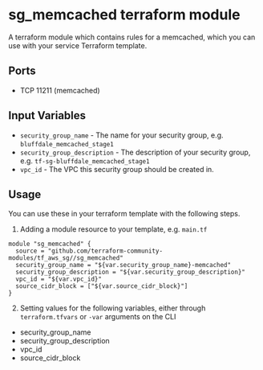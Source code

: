 sg_memcached terraform module
=======================

A terraform module which contains rules for a memcached, which
you can use with your service Terraform template.

Ports
-----
- TCP 11211 (memcached)

Input Variables
---------------

- `security_group_name` - The name for your security group, e.g. `bluffdale_memcached_stage1`
- `security_group_description` - The description of your security group, e.g. `tf-sg-bluffdale_memcached_stage1`
- `vpc_id` - The VPC this security group should be created in.

Usage
-----

You can use these in your terraform template with the following steps.

1. Adding a module resource to your template, e.g. `main.tf`

```
module "sg_memcached" {
  source = "github.com/terraform-community-modules/tf_aws_sg//sg_memcached"
  security_group_name = "${var.security_group_name}-memcached"
  security_group_description = "${var.security_group_description}"
  vpc_id = "${var.vpc_id}"
  source_cidr_block = ["${var.source_cidr_block}"]
}
```

2. Setting values for the following variables, either through `terraform.tfvars` or `-var` arguments on the CLI

- security_group_name
- security_group_description
- vpc_id
- source_cidr_block
